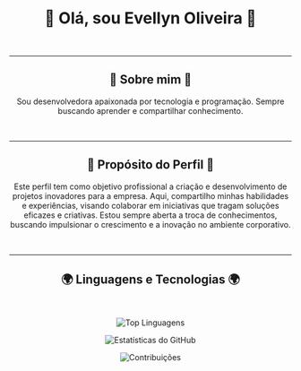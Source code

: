 <div align="center">
  
  # 👋 Olá, sou Evellyn Oliveira 👋
  <br><hr>

  ## 🌟 Sobre mim 🌟
  
  Sou desenvolvedora apaixonada por tecnologia e programação. Sempre buscando aprender e compartilhar conhecimento.
  
  <br><hr>
  
  ## 🎯 Propósito do Perfil 🎯 
  
  Este perfil tem como objetivo profissional a criação e desenvolvimento de projetos inovadores para a empresa. Aqui, compartilho minhas habilidades e experiências, visando colaborar em iniciativas que tragam soluções eficazes e criativas. Estou sempre aberta a troca de conhecimentos, buscando impulsionar o crescimento e a inovação no ambiente corporativo.
</div>

  <br><hr>

<div align="center">

## 🌍 Linguagens e Tecnologias 🌍

  <br>
  
  ![Top Linguagens](https://github-readme-stats.vercel.app/api/top-langs/?username=EvyDev98&layout=compact&theme=dark)
  
  ![Estatísticas do GitHub](https://github-readme-stats.vercel.app/api?username=EvyDev98&show_icons=true&theme=dark)
  
  ![Contribuições](https://github-readme-streak-stats.herokuapp.com/?user=EvyDev98&theme=dark)

</div>

